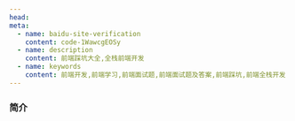 ```yaml
---
head:
meta:
  - name: baidu-site-verification
    content: code-1WawcgEOSy
  - name: description
    content: 前端踩坑大全,全栈前端开发
  - name: keywords
    content: 前端开发,前端学习,前端面试题,前端面试题及答案,前端踩坑,前端全栈开发
---
```


### 简介
<Index></Index> 
<!-- <ValineComment></ValineComment> -->